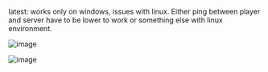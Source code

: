 latest: works only on windows, issues with linux. Either ping between player and server have to be lower to work or something else with linux environment.

![image](https://github.com/publicdomain-nocopyright/7DTD-Public-Vanilla-Server/assets/21064622/8adcf9d6-9ae2-4e3e-a3b7-36b86447519c)

![image](https://github.com/publicdomain-nocopyright/7DTD-Public-Vanilla-Server/assets/21064622/e3a9b941-2692-4c11-80ef-3e78589c6e29)
